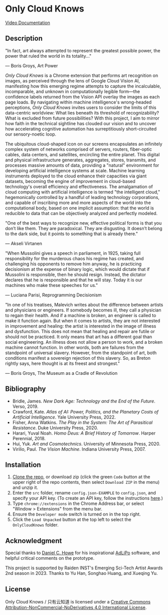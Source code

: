 # Only Cloud Knows

[Video Documentation](https://vimeo.com/872448154)

## Description

"In fact, art always attempted to represent the greatest possible power, the power that ruled the world in its totality..."

― Boris Groys, Art Power

_Only Cloud Knows_ is a Chrome extension that performs art recognition on images, as perceived through the lens of Google Cloud Vision AI, manifesting how this emerging regime attempts to capture the incalculable, incomparable, and unknown in computationally legible form—the confidence labels returned from the Vision API overlay the images as each page loads. By navigating within machine intelligence's wrong-headed perceptions, _Only Cloud Knows_ invites users to consider the limits of this data-centric worldview: What lies beneath its threshold of recognizability? What is excluded from future possibilities? With this project, I aim to mirror how faith in the technical sightline has clouded our vision and to uncover how accelerating cognitive automation has surreptitiously short-circuited our sensory-noetic loop.

The ubiquitous cloud-shaped icon on our screens encapsulates an infinitely complex system of networks comprised of servers, routers, fiber-optic cables, data centers, and satellites, encircling the entire planet. This digital and physical infrastructure generates, aggregates, stores, transmits, and processes massive amounts of data, providing a "natural" environment for developing artificial intelligence systems at scale. Machine learning instruments deployed to the cloud enhance their capacities via giant datasets, becoming the engine of improvement in cloud-based technology's overall efficiency and effectiveness. The amalgamation of cloud computing with artificial intelligence is termed "the intelligent cloud," hegemonically controlled by a handful of leading technology corporations, and capable of inscribing more and more aspects of the world into the computational body, based on one implicit assumption: that the world is reducible to data that can be objectively analyzed and perfectly modeled.

"One of the best ways to recognize new, effective political forms is that you don’t like them. They are paradoxical. They are disgusting. It doesn’t belong to the dark side, but it points to something that is already there."

— Akseli Virtanen

"When Mussolini gives a speech in parliament, in 1925, taking full responsibility for the murderous chaos his regime has created, and challenging his opponents to remove him anyway, he is practicing decisionism at the expense of binary logic, which would dictate that if Mussolini is responsible, then he should resign. Instead, the dictator declares that he is responsible and that he will stay. Today it is our machines who make these speeches for us."

― Luciana Parisi, Reprogramming Decisionism

"In one of his treatises, Malevich writes about the difference between artists and physicians or engineers. If somebody becomes ill, they call a physician to regain their health. And if a machine is broken, an engineer is called to make it function again. But when it comes to artists, they are not interested in improvement and healing: the artist is interested in the image of illness and dysfunction. This does not mean that healing and repair are futile or should not be practiced. It only means that art has a different goal than social engineering. An illness does not allow a person to work, and a broken machine cannot function. In other words, both are failures from the standpoint of universal slavery. However, from the standpoint of art, both conditions manifest a sovereign rejection of this slavery. So, as Breton rightly says, here thought is at its freest and strongest."

― Boris Groys, The Museum as a Cradle of Revolution

## Bibliography
* Bridle, James. _New Dark Age: Technology and the End of the Future_. Verso, 2019. 
* Crawford, Kate. _Atlas of AI: Power, Politics, and the Planetary Costs of Artificial Intelligence_. Yale University Press, 2022. 
* Fisher, Anna Watkins. _The Play in the System: The Art of Parasitical Resistance_. Duke University Press, 2020. 
* Harari, Yuval Noah. _Homo Deus: A Brief History of Tomorrow_. Harper Perennial, 2018. 
* Hui, Yuk. _Art and Cosmotechnics_. University of Minnesota Press, 2020. 
* Virilio, Paul. _The Vision Machine_. Indiana University Press, 2007.

## Installation
1. [Clone the repo](https://docs.github.com/en/repositories/creating-and-managing-repositories/cloning-a-repository), or download zip (click the green `Code` button at the upper right of the repo contents, then select `Download ZIP` in the menu) and unzip it.
2. Enter the `src` folder, rename `config.json-EXAMPLE` to `config.json`, and specify your API key. (To create an API key, follow the instructions [here](https://cloud.google.com/vision/docs/setup).)
3. Type `chrome://extensions` in the Chrome Address bar, or select "Window > Extensions" from the menu bar.
4. Ensure the `Developer mode` switch is turned on in the top right.
5. Click the `Load Unpacked` button at the top left to select the `OnlyCloudKnows` folder.

## Acknowledgment
Special thanks to [Daniel C. Howe](https://rednoise.org/daniel/) for his inspirational [AdLiPo](https://rednoise.org/daniel/pages/adlipo/) software, and helpful critical comments on the prototype.

This project is supported by Raiden INST's Emerging Sci-Tech Artist Awards 2nd season in 2023. Thanks to Yu Han, Songhao Huang, and Xueqing Yu.

## License
Only Cloud Knows / 只有云知道 is licensed under a [Creative Commons Attribution-NonCommercial-NoDerivatives 4.0 International License](https://creativecommons.org/licenses/by-nc-nd/4.0/). 

